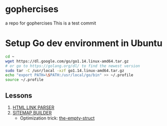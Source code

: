# gophercises
a repo for gophercises
This is a test commit

# Setup Go dev environment in Ubuntu
```bash
cd ~
wget https://dl.google.com/go/go1.14.linux-amd64.tar.gz
# or go to https://golang.org/dl/ to find the newest version
sudo tar -C /usr/local -xzf go1.14.linux-amd64.tar.gz
echo "export PATH=\$PATH:/usr/local/go/bin" >> ~/.profile
source ~/.profile
```

## Lessons
1. [HTML LINK PARSER](https://courses.calhoun.io/lessons/les_goph_16)
2. [SITEMAP BUILDER](https://courses.calhoun.io/lessons/les_goph_24)
    - Optimization trick: [the-empty-struct](https://dave.cheney.net/2014/03/25/the-empty-struct)
